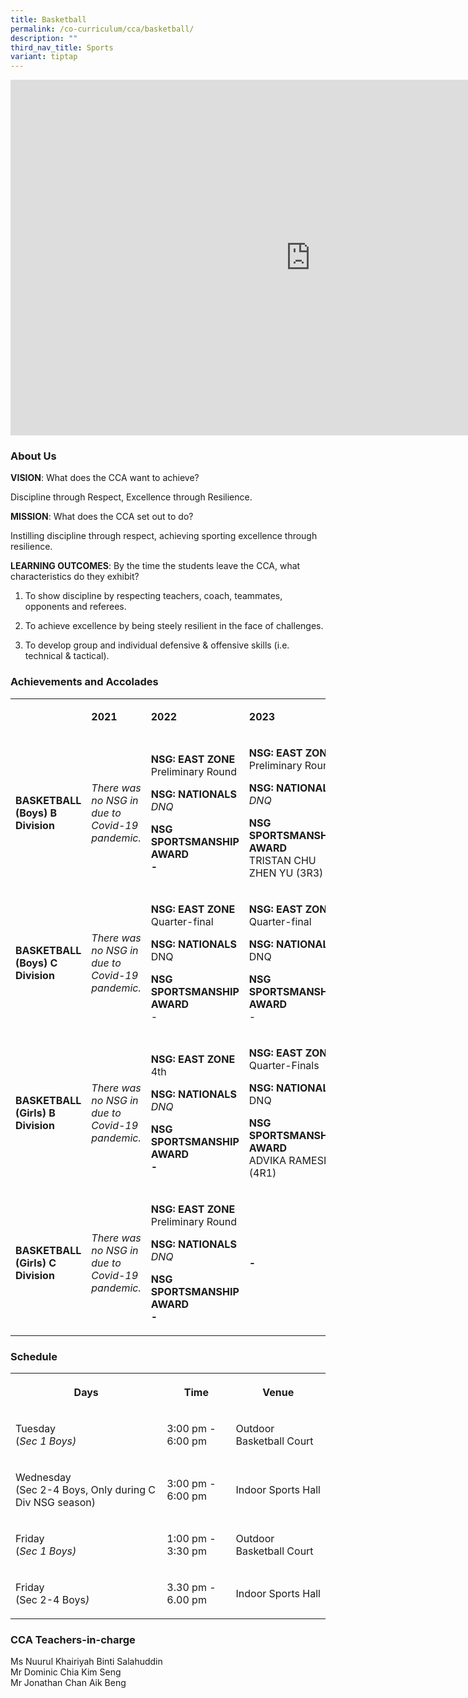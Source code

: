 ```yaml
---
title: Basketball
permalink: /co-curriculum/cca/basketball/
description: ""
third_nav_title: Sports
variant: tiptap
---
```

<div class="iframe-wrapper"><iframe height="569" width="960" allowfullscreen="true" frameborder="0" src="https://docs.google.com/presentation/d/1krHE4hMK3Vc4RiRR5zNV0_TgrTIZnSN-oGjovruJms8/embed?start=true&amp;loop=true&amp;delayms=3000"></iframe></div><h3>About Us</h3><p><strong>VISION</strong>: What does the CCA want to achieve?&nbsp;</p><p>Discipline through Respect, Excellence through Resilience.</p><p><strong>MISSION</strong>: What does the CCA set out to do?</p><p>Instilling discipline through respect, achieving sporting excellence through resilience.</p><p><strong>LEARNING OUTCOMES</strong>: By the time the students leave the CCA, what characteristics do they exhibit?</p><ol data-tight="true" class="tight"><li><p>To show discipline by respecting teachers, coach, teammates, opponents and referees.</p></li><li><p>To achieve excellence by being steely resilient in the face of challenges.</p></li><li><p>To develop group and individual defensive &amp; offensive skills (i.e. technical &amp; tactical).</p></li></ol><h3>Achievements and Accolades</h3><table><tbody><tr><td rowspan="1" colspan="1"><p><strong>&nbsp;</strong></p></td><td rowspan="1" colspan="1"><p><strong>2021</strong></p></td><td rowspan="1" colspan="1"><p><strong>2022</strong></p></td><td rowspan="1" colspan="1"><p><strong>2023</strong></p></td></tr><tr><td rowspan="1" colspan="1"><p><strong>BASKETBALL (Boys) B Division</strong></p></td><td rowspan="1" colspan="1"><p><em>There was no NSG in due to Covid-19 pandemic.</em></p></td><td rowspan="1" colspan="1"><p><strong>NSG: EAST ZONE <br></strong>Preliminary Round</p><p></p><p><strong>NSG: NATIONALS<br></strong><em>DNQ</em></p><p></p><p><strong>NSG SPORTSMANSHIP AWARD<br>-</strong></p></td><td rowspan="1" colspan="1"><p><strong>NSG: EAST ZONE <br></strong>Preliminary Round</p><p></p><p><strong>NSG: NATIONALS<br></strong><em>DNQ</em></p><p></p><p><strong>NSG SPORTSMANSHIP AWARD<br></strong>TRISTAN CHU ZHEN YU (3R3)</p></td></tr><tr><td rowspan="1" colspan="1"><p><strong>BASKETBALL (Boys) C Division</strong></p></td><td rowspan="1" colspan="1"><p><em>There was no NSG in due to Covid-19 pandemic.</em></p></td><td rowspan="1" colspan="1"><p><strong>NSG: EAST ZONE <br></strong>Quarter-final</p><p></p><p><strong>NSG: NATIONALS<br></strong>DNQ</p><p></p><p><strong>NSG SPORTSMANSHIP AWARD<br></strong>-</p></td><td rowspan="1" colspan="1"><p><strong>NSG: EAST ZONE <br></strong>Quarter-final</p><p></p><p><strong>NSG: NATIONALS<br></strong>DNQ</p><p></p><p><strong>NSG SPORTSMANSHIP AWARD<br></strong>-</p></td></tr><tr><td rowspan="1" colspan="1"><p><strong>BASKETBALL (Girls) B Division</strong></p></td><td rowspan="1" colspan="1"><p><em>There was no NSG in due to Covid-19 pandemic.</em></p></td><td rowspan="1" colspan="1"><p><strong>NSG: EAST ZONE <br></strong>4th</p><p></p><p><strong>NSG: NATIONALS<br></strong><em>DNQ</em></p><p></p><p><strong>NSG SPORTSMANSHIP AWARD<br>-</strong></p></td><td rowspan="1" colspan="1"><p><strong>NSG: EAST ZONE <br></strong>Quarter-Finals</p><p></p><p><strong>NSG: NATIONALS<br></strong>DNQ</p><p></p><p><strong>NSG SPORTSMANSHIP AWARD<br></strong>ADVIKA RAMESH (4R1)</p></td></tr><tr><td rowspan="1" colspan="1"><p><strong>BASKETBALL (Girls) C Division</strong></p></td><td rowspan="1" colspan="1"><p><em>There was no NSG in due to Covid-19 pandemic.</em></p></td><td rowspan="1" colspan="1"><p><strong>NSG: EAST ZONE <br></strong>Preliminary Round</p><p></p><p><strong>NSG: NATIONALS<br></strong><em>DNQ</em></p><p><strong>NSG SPORTSMANSHIP AWARD<br>-</strong></p></td><td rowspan="1" colspan="1"><p><strong>-</strong></p></td></tr></tbody></table><h3>Schedule</h3><table><tbody><tr><th rowspan="1" colspan="1"><p>Days</p></th><th rowspan="1" colspan="1"><p>Time</p></th><th rowspan="1" colspan="1"><p>Venue</p></th></tr><tr><td rowspan="1" colspan="1"><p>Tuesday<br>(<em>Sec 1 Boys)</em></p></td><td rowspan="1" colspan="1"><p>3:00 pm - 6:00 pm</p></td><td rowspan="1" colspan="1"><p>Outdoor Basketball Court</p></td></tr><tr><td rowspan="1" colspan="1"><p>Wednesday<br>(Sec 2-4 Boys, Only during C Div NSG season)</p></td><td rowspan="1" colspan="1"><p>3:00 pm - 6:00 pm</p></td><td rowspan="1" colspan="1"><p>Indoor Sports Hall</p></td></tr><tr><td rowspan="1" colspan="1"><p>Friday<br>(<em>Sec 1 Boys)</em></p></td><td rowspan="1" colspan="1"><p>1:00 pm - 3:30 pm<br></p></td><td rowspan="1" colspan="1"><p>Outdoor Basketball Court <br></p></td></tr><tr><td rowspan="1" colspan="1"><p>Friday<br>(Sec 2-4 Boys<em>)</em></p></td><td rowspan="1" colspan="1"><p>3.30 pm - 6.00 pm</p></td><td rowspan="1" colspan="1"><p>Indoor Sports Hall</p></td></tr></tbody></table><h3>CCA Teachers-in-charge</h3><p>Ms Nuurul Khairiyah Binti Salahuddin<br>Mr Dominic Chia Kim Seng<br>Mr Jonathan Chan Aik Beng</p>